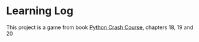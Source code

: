 # Learning Log

This project is a game from book [Python Crash Course](http://www.amazon.com/Python-Crash-Course-Project-Based-Introduction/dp/1593276036), chapters 18, 19 and 20
